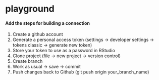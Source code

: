 # playground

#### Add the steps for building a connection

1) Create a github account
2) Generate a personal access token (settings -> developer settings -> tokens classic -> generate new token)
3) Store your token to use as a password in RStudio
4) Clone project (file -> new project -> version control)
5) Create branch 
6) Work as usual -> save -> commit
7) Push changes back to Github (git push origin your_branch_name)
